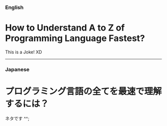 ### English

# How to Understand A to Z of Programming Language Fastest?

This is a Joke! XD



-----

### Japanese

# プログラミング言語の全てを最速で理解するには？

ネタです ^^;
